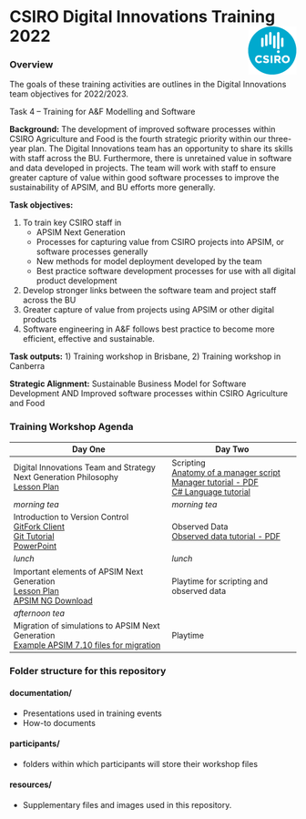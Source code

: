 # CSIRO Digital Innovations Training 2022 <img align="right" src="resources/CSIRO.png">


### Overview

The goals of these training activities are outlines in the Digital Innovations team objectives for 2022/2023.

Task 4 – Training for A&F Modelling and Software

**Background:** The development of improved software processes within CSIRO Agriculture and Food is the fourth strategic priority within our three-year plan.  The Digital Innovations team has an opportunity to share its skills with staff across the BU.  Furthermore, there is unretained value in software and data developed in projects.  The team will work with staff to ensure greater capture of value within good software processes to improve the sustainability of APSIM, and BU efforts more generally.

**Task objectives:**
1) To train key CSIRO staff in 
	* APSIM Next Generation
	* Processes for capturing value from CSIRO projects into APSIM, or software processes generally
	* New methods for model deployment developed by the team
	* Best practice software development processes for use with all digital product development
2) Develop stronger links between the software team and project staff across the BU
3) Greater capture of value from projects using APSIM or other digital products
4) Software engineering in A&F follows best practice to become more efficient, effective and sustainable.

**Task outputs:** 1) Training workshop in Brisbane, 2) Training workshop in Canberra

**Strategic Alignment:** Sustainable Business Model for Software Development AND Improved software processes within CSIRO Agriculture and Food

### Training Workshop Agenda



| Day One | Day Two |
| ------- | ------- |
| Digital Innovations Team and Strategy <br /> Next Generation Philosophy <br /> [Lesson Plan](https://github.com/CSIRO-Digital-Innovations/Training/blob/main/lessonplans/APSIMNGPhilosophy.md) | Scripting <br> [Anatomy of a manager script](https://apsimnextgeneration.netlify.app/usage/writemanagerscript/) <br> [Manager tutorial - PDF](https://builds.apsim.info/api/nextgen/docs/Manager.pdf) <br> [C# Language tutorial](https://www.w3schools.com/cs/index.php)|
| *morning tea* | *morning tea* |
| Introduction to Version Control <br /> 	[GitFork Client](https://git-fork.com/) <br /> 	[Git Tutorial](https://github.com/CSIRO-Digital-Innovations/Training/blob/main/documentation/Git%20Training.docx) <br /> [PowerPoint](https://github.com/CSIRO-Digital-Innovations/Training/blob/main/documentation/Git%20Training.pptx) | Observed Data <br/> [Observed data tutorial - PDF](https://builds.apsim.info/api/nextgen/docs/PredictedObserved.pdf)|
| *lunch* | *lunch* |
| Important elements of APSIM Next Generation  <br />	[Lesson Plan](https://github.com/CSIRO-Digital-Innovations/Training/blob/main/lessonplans/ImportantElementsofAPSIMNG.md) 	<br /> [APSIM NG Download](https://www.apsim.info/download-apsim/) | Playtime for scripting and observed data |
| *afternoon tea* | |
| Migration of simulations to APSIM Next Generation <br> [Example APSIM 7.10 files for migration](https://github.com/CSIRO-Digital-Innovations/Training/tree/main/resources)| Playtime|



### Folder structure for this repository

#### documentation/

- Presentations used in training events
- How-to documents

#### participants/
- folders within which participants will store their workshop files

#### resources/

- Supplementary files and images used in this repository.



